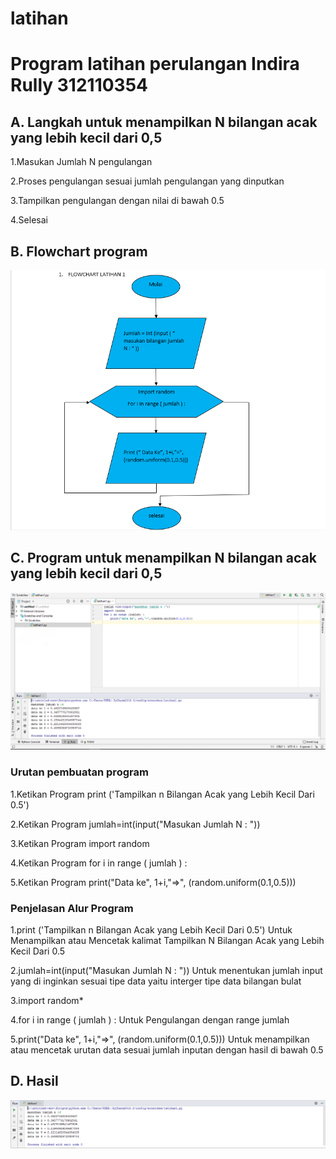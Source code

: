 # latihan
# Program latihan perulangan Indira Rully 312110354

## A. Langkah untuk menampilkan N bilangan acak yang lebih kecil dari 0,5
1.Masukan Jumlah N pengulangan

2.Proses pengulangan sesuai jumlah pengulangan yang dinputkan

3.Tampilkan pengulangan dengan nilai di bawah 0.5

4.Selesai

## B. Flowchart program
![img](Screenshot/ss1.png)

## C. Program untuk menampilkan N bilangan acak yang lebih kecil dari 0,5
![img](Screenshot/ss2.png)

### Urutan pembuatan program
1.Ketikan Program print ('Tampilkan n Bilangan Acak yang Lebih Kecil Dari 0.5')

2.Ketikan Program jumlah=int(input("Masukan Jumlah N : "))

3.Ketikan Program import random

4.Ketikan Program for i in range ( jumlah ) :

5.Ketikan Program print("Data ke", 1+i,"=>", (random.uniform(0.1,0.5)))

### Penjelasan Alur Program
1.print ('Tampilkan n Bilangan Acak yang Lebih Kecil Dari 0.5') Untuk Menampilkan atau Mencetak kalimat Tampilkan N Bilangan Acak yang Lebih Kecil Dari 0.5

2.jumlah=int(input("Masukan Jumlah N : ")) Untuk menentukan jumlah input yang di inginkan sesuai tipe data yaitu interger tipe data bilangan bulat

3.import random*

4.for i in range ( jumlah ) : Untuk Pengulangan dengan range jumlah

5.print("Data ke", 1+i,"=>", (random.uniform(0.1,0.5))) Untuk menampilkan atau mencetak urutan data sesuai jumlah inputan dengan hasil di bawah 0.5

## D. Hasil
![img](Screenshot/ss3.png)
